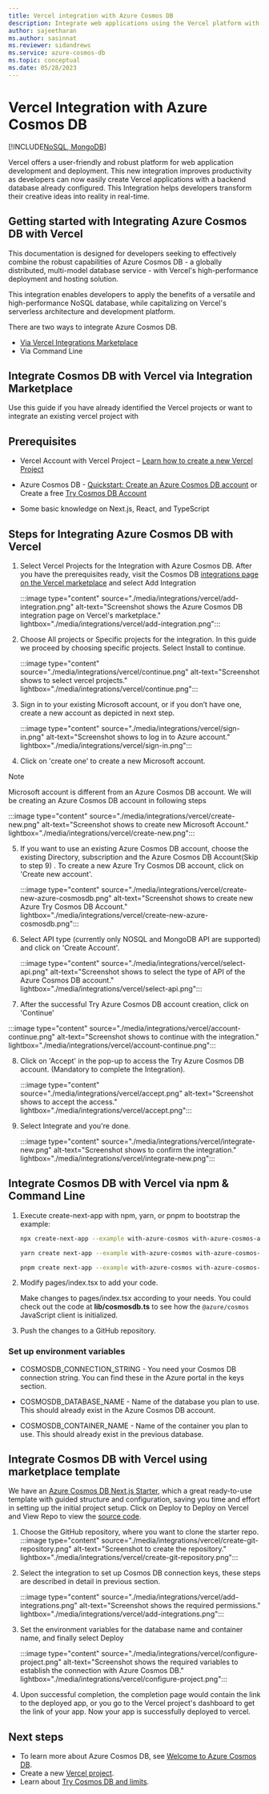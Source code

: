 ```yaml
---
title: Vercel integration with Azure Cosmos DB
description: Integrate web applications using the Vercel platform with Azure Cosmos DB for NOSQL or MongoDB as a data source.
author: sajeetharan
ms.author: sasinnat
ms.reviewer: sidandrews
ms.service: azure-cosmos-db
ms.topic: conceptual
ms.date: 05/28/2023
---
```


# Vercel Integration with Azure Cosmos DB

[!INCLUDE[NoSQL, MongoDB](./includes/appliesto-nosql-mongodb.md)]

Vercel offers a user-friendly and robust platform for web application development and deployment. This new integration improves productivity as developers can now easily create Vercel applications with a backend database already configured. This Integration helps developers transform their creative ideas into reality in real-time.

## Getting started with Integrating Azure Cosmos DB with Vercel

This documentation is designed for developers seeking to effectively combine the robust capabilities of Azure Cosmos DB - a globally distributed, multi-model database service - with Vercel's high-performance deployment and hosting solution.

This integration enables developers to apply the benefits of a versatile and high-performance NoSQL database, while capitalizing on Vercel's serverless architecture and development platform.

There are two ways to integrate Azure Cosmos DB.

- [Via Vercel Integrations Marketplace](https://vercel.com/integrations/azurecosmosdb)
- Via Command Line

## Integrate Cosmos DB with Vercel via Integration Marketplace

Use this guide if you have already identified the Vercel projects or want to integrate an existing vercel project with

## Prerequisites

- Vercel Account with Vercel Project – [Learn how to create a new Vercel Project](https://vercel.com/docs/concepts/projects/overview#creating-a-project)

- Azure Cosmos DB - [Quickstart: Create an Azure Cosmos DB account](../cosmos-db/nosql/quickstart-portal.md) or Create a free [Try Cosmos DB Account](https://aka.ms/trycosmosdbvercel)

- Some basic knowledge on Next.js, React, and TypeScript

## Steps for Integrating Azure Cosmos DB with Vercel

1. Select Vercel Projects for the Integration with Azure Cosmos DB. After you have the prerequisites ready, visit the Cosmos DB [integrations page on the Vercel marketplace](https://vercel.com/integrations/azurecosmosdb) and select Add Integration

   :::image type="content" source="./media/integrations/vercel/add-integration.png" alt-text="Screenshot shows the Azure Cosmos DB integration page on Vercel's marketplace." lightbox="./media/integrations/vercel/add-integration.png":::

2. Choose All projects or Specific projects for the integration. In this guide we proceed by choosing specific projects. Select Install to continue. 

   :::image type="content" source="./media/integrations/vercel/continue.png" alt-text="Screenshot shows to select vercel projects." lightbox="./media/integrations/vercel/continue.png":::

3. Sign in to your existing Microsoft account, or if you don’t have one, create a new account as depicted in next step.

   :::image type="content" source="./media/integrations/vercel/sign-in.png" alt-text="Screenshot shows to log in to Azure account." lightbox="./media/integrations/vercel/sign-in.png":::

4. Click on 'create one' to create a new Microsoft account.
> [!NOTE]
> Microsoft account is different from an Azure Cosmos DB account. We will be creating an Azure Cosmos DB account in following steps
>
   :::image type="content" source="./media/integrations/vercel/create-new.png" alt-text="Screenshot shows to create new Microsoft Account." lightbox="./media/integrations/vercel/create-new.png":::

5. If you want to use an existing Azure Cosmos DB account, choose the existing Directory, subscription and the Azure Cosmos DB Account(Skip to step 9) . To create a new Azure Try Cosmos DB account, click on 'Create new account'.
 
   :::image type="content" source="./media/integrations/vercel/create-new-azure-cosmosdb.png" alt-text="Screenshot shows to create new Azure Try Cosmos DB Account." lightbox="./media/integrations/vercel/create-new-azure-cosmosdb.png":::

6. Select API type (currently only NOSQL and MongoDB API are supported) and click on 'Create Account'.

   :::image type="content" source="./media/integrations/vercel/select-api.png" alt-text="Screenshot shows to select the type of API of the Azure Cosmos DB account." lightbox="./media/integrations/vercel/select-api.png":::

7.	After the successful Try Azure Cosmos DB account creation, click on 'Continue'

   :::image type="content" source="./media/integrations/vercel/account-continue.png" alt-text="Screenshot shows to continue with the integration." lightbox="./media/integrations/vercel/account-continue.png":::

8. Click on 'Accept' in the pop-up to access the Try Azure Cosmos DB account. (Mandatory to complete the Integration). 

   :::image type="content" source="./media/integrations/vercel/accept.png" alt-text="Screenshot shows to accept the access." lightbox="./media/integrations/vercel/accept.png":::

9. Select Integrate and you're done.

   :::image type="content" source="./media/integrations/vercel/integrate-new.png" alt-text="Screenshot shows to confirm the integration." lightbox="./media/integrations/vercel/integrate-new.png":::

## Integrate Cosmos DB with Vercel via npm & Command Line

1. Execute create-next-app with npm, yarn, or pnpm to bootstrap the example:

   ```bash
   npx create-next-app --example with-azure-cosmos with-azure-cosmos-app

   yarn create next-app --example with-azure-cosmos with-azure-cosmos-app

   pnpm create next-app --example with-azure-cosmos with-azure-cosmos-app
   ```

2. Modify pages/index.tsx to add your code.

   Make changes to pages/index.tsx according to your needs. You could check out the code at **lib/cosmosdb.ts** to see how the `@azure/cosmos` JavaScript client is initialized.

3. Push the changes to a GitHub repository.

### Set up environment variables

- COSMOSDB_CONNECTION_STRING - You need your Cosmos DB connection string. You can find these in the Azure portal in the keys section.

- COSMOSDB_DATABASE_NAME - Name of the database you plan to use. This should already exist in the Azure Cosmos DB account.

- COSMOSDB_CONTAINER_NAME - Name of the container you plan to use. This should already exist in the previous database.

## Integrate Cosmos DB with Vercel using marketplace template

We have an [Azure Cosmos DB Next.js Starter](https://aka.ms/azurecosmosdb-vercel-template), which a great ready-to-use template with guided structure and configuration, saving you time and effort in setting up the initial project setup. Click on Deploy to Deploy on Vercel and View Repo to view the [source code](https://github.com/Azure/azurecosmosdb-vercel-starter).

1. Choose the GitHub repository, where you want to clone the starter repo.
   :::image type="content" source="./media/integrations/vercel/create-git-repository.png" alt-text="Screenshot to create the repository." lightbox="./media/integrations/vercel/create-git-repository.png":::

2. Select the integration to set up Cosmos DB connection keys, these steps are described in detail in previous section.

   :::image type="content" source="./media/integrations/vercel/add-integrations.png" alt-text="Screenshot shows the required permissions." lightbox="./media/integrations/vercel/add-integrations.png":::

3. Set the environment variables for the database name and container name, and finally select Deploy

   :::image type="content" source="./media/integrations/vercel/configure-project.png" alt-text="Screenshot shows the required variables to establish the connection with Azure Cosmos DB." lightbox="./media/integrations/vercel/configure-project.png":::

4. Upon successful completion, the completion page would contain the link to the deployed app, or you go to the Vercel project's dashboard to get the link of your app. Now your app is successfully deployed to vercel.

## Next steps

- To learn more about Azure Cosmos DB, see [Welcome to Azure Cosmos DB](../cosmos-db/introduction.md).
- Create a new [Vercel project](https://vercel.com/dashboard).
- Learn about [Try Cosmos DB and limits](../cosmos-db/try-free.md).
